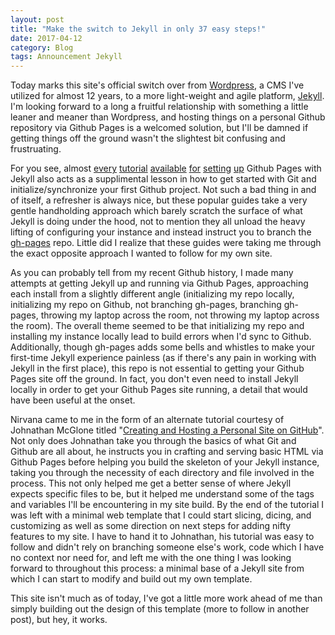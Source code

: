 ```yaml
---
layout: post
title: "Make the switch to Jekyll in only 37 easy steps!"
date: 2017-04-12
category: Blog
tags: Announcement Jekyll
---
```


Today marks this site's official switch over from [Wordpress](http://wordpress.org), a CMS I've utilized for almost 12 years, to a more light-weight and agile platform, [Jekyll](http://jekyllrb.com). I'm looking forward to a long a fruitful relationship with something a little leaner and meaner than Wordpress, and hosting things on a personal Github repository via Github Pages is a welcomed solution, but I'll be damned if getting things off the ground wasn't the slightest bit confusing and frustruating.

For you see, almost [every](https://help.github.com/articles/using-jekyll-as-a-static-site-generator-with-github-pages/) [tutorial](https://jekyllrb.com/docs/github-pages/) [available](https://www.smashingmagazine.com/2014/08/build-blog-jekyll-github-pages/) [for](http://programminghistorian.org/lessons/building-static-sites-with-jekyll-github-pages) [setting](http://www.stephaniehicks.com/githubPages_tutorial/pages/githubpages-jekyll.html) [up](http://anandmanisankar.com/posts/set-up-blog-jekyll-github-pages/) Github Pages with Jekyll also acts as a supplimental lesson in how to get started with Git and initialize/synchronize your first Github project. Not such a bad thing in and of itself, a refresher is always nice, but these popular guides take a very gentle handholding approach which barely scratch the surface of what Jekyll is doing under the hood, not to mention they all unload the heavy lifting of configuring your instance and instead instruct you to branch the [gh-pages](https://github.com/tschaub/gh-pages) repo. Little did I realize that these guides were taking me through the exact opposite approach I wanted to follow for my own site.

As you can probably tell from my recent Github history, I made many attempts at getting Jekyll up and running via Github Pages, approaching each install from a slightly different angle (initializing my repo locally, initializing my repo on Github, not branching gh-pages, branching gh-pages, throwing my laptop across the room, not throwing my laptop across the room). The overall theme seemed to be that initializing my repo and installing my instance locally lead to build errors when I'd sync to Github. Additionally, though gh-pages adds some bells and whistles to make your first-time Jekyll experience painless (as if there's any pain in working with Jekyll in the first place), this repo is not essential to getting your Github Pages site off the ground. In fact, you don't even need to install Jekyll locally in order to get your Github Pages site running, a detail that would have been useful at the onset.

Nirvana came to me in the form of an alternate tutorial courtesy of Johnathan McGlone titled "[Creating and Hosting a Personal Site on GitHub](http://jmcglone.com/guides/github-pages/)". Not only does Johnathan take you through the basics of what Git and Github are all about, he instructs you in crafting and serving basic HTML via Github Pages before helping you build the skeleton of your Jekyll instance, taking you through the necessity of each directory and file involved in the process. This not only helped me get a better sense of where Jekyll expects specific files to be, but it helped me understand some of the tags and variables I'll be encountering in my site build. By the end of the tutorial I was left with a minimal web template that I could start slicing, dicing, and customizing as well as some direction on next steps for adding nifty features to my site. I have to hand it to Johnathan, his tutorial was easy to follow and didn't rely on branching someone else's work, code which I have no context nor need for, and left me with the one thing I was looking forward to throughout this process: a minimal base of a Jekyll site from which I can start to modify and build out my own template.

This site isn't much as of today, I've got a little more work ahead of me than simply building out the design of this template (more to follow in another post), but hey, it works.
